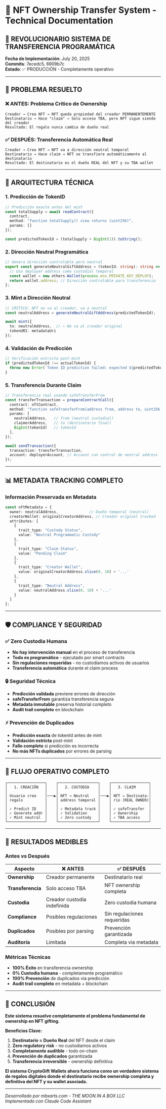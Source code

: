 # 🎁 NFT Ownership Transfer System - Technical Documentation

## 🚀 **REVOLUCIONARIO SISTEMA DE TRANSFERENCIA PROGRAMÁTICA**

**Fecha de Implementación**: July 20, 2025  
**Commits**: 7ecedc5, 6909b7c  
**Estado**: ✅ PRODUCCIÓN - Completamente operativo

---

## 🎯 **PROBLEMA RESUELTO**

### **❌ ANTES: Problema Crítico de Ownership**
```
Creador → Crea NFT → NFT queda propiedad del creador PERMANENTEMENTE
Destinatario → Hace "claim" → Solo acceso TBA, pero NFT sigue siendo del creador
Resultado: El regalo nunca cambia de dueño real
```

### **✅ DESPUÉS: Transferencia Automática Real**
```
Creador → Crea NFT → NFT va a dirección neutral temporal
Destinatario → Hace claim → NFT se transfiere automáticamente al destinatario
Resultado: El destinatario es el dueño REAL del NFT y su TBA wallet
```

---

## 🤖 **ARQUITECTURA TÉCNICA**

### **1. Predicción de TokenID**
```typescript
// Predicción exacta antes del mint
const totalSupply = await readContract({
  contract,
  method: "function totalSupply() view returns (uint256)",
  params: []
});

const predictedTokenId = (totalSupply + BigInt(1)).toString();
```

### **2. Dirección Neutral Programática**
```typescript
// Genera dirección controlable pero neutral
export const generateNeutralGiftAddress = (tokenId: string): string => {
  // Usa deployer address como custodial temporal
  const wallet = new ethers.Wallet(process.env.PRIVATE_KEY_DEPLOY);
  return wallet.address; // Dirección controlable para transferencia
};
```

### **3. Mint a Dirección Neutral**
```typescript
// CRÍTICO: NFT no va al creador, va a neutral
const neutralAddress = generateNeutralGiftAddress(predictedTokenId);

await mint({
  to: neutralAddress,  // ← No va al creador original
  tokenURI: metadataUri
});
```

### **4. Validación de Predicción**
```typescript
// Verificación estricta post-mint
if (predictedTokenId !== actualTokenId) {
  throw new Error(`Token ID prediction failed: expected ${predictedTokenId}, got ${actualTokenId}`);
}
```

### **5. Transferencia Durante Claim**
```typescript
// Transferencia real usando safeTransferFrom
const transferTransaction = prepareContractCall({
  contract: nftContract,
  method: "function safeTransferFrom(address from, address to, uint256 tokenId)",
  params: [
    neutralAddress,   // from (neutral custodial)
    claimerAddress,   // to (destinatario final)
    BigInt(tokenId)   // tokenId
  ],
});

await sendTransaction({
  transaction: transferTransaction,
  account: deployerAccount, // Account con control de neutral address
});
```

---

## 📊 **METADATA TRACKING COMPLETO**

### **Información Preservada en Metadata**
```typescript
const nftMetadata = {
  owner: neutralAddress,              // Dueño temporal (neutral)
  creatorWallet: originalCreatorAddress, // Creador original tracked
  attributes: [
    {
      trait_type: "Custody Status",
      value: "Neutral Programmatic Custody"
    },
    {
      trait_type: "Claim Status", 
      value: "Pending Claim"
    },
    {
      trait_type: "Creator Wallet",
      value: originalCreatorAddress.slice(0, 10) + '...'
    },
    {
      trait_type: "Neutral Address",
      value: neutralAddress.slice(0, 10) + '...'
    }
  ]
};
```

---

## 🛡️ **COMPLIANCE Y SEGURIDAD**

### **✅ Zero Custodia Humana**
- **No hay intervención manual** en el proceso de transferencia
- **Todo es programático** - ejecutado por smart contracts
- **Sin regulaciones requeridas** - no custodiamos activos de usuarios
- **Transferencia automática** durante el claim process

### **🔒 Seguridad Técnica**
- **Predicción validada** previene errores de dirección
- **safeTransferFrom** garantiza transferencia segura
- **Metadata inmutable** preserva historial completo
- **Audit trail completo** en blockchain

### **⚡ Prevención de Duplicados**
- **Predicción exacta** de tokenId antes de mint
- **Validación estricta** post-mint
- **Fallo completo** si predicción es incorrecta
- **No más NFTs duplicados** por errores de parsing

---

## 🔄 **FLUJO OPERATIVO COMPLETO**

```
┌─────────────────┐    ┌──────────────────┐    ┌─────────────────┐
│   1. CREACIÓN   │    │   2. CUSTODIA    │    │   3. CLAIM      │
│                 │    │                  │    │                 │
│ Usuario crea    │───▶│ NFT → Neutral    │───▶│ NFT → Destinata-│
│ regalo          │    │ address temporal │    │ rio (REAL OWNER)│
│                 │    │                  │    │                 │
│ ✓ Predict ID    │    │ ✓ Metadata track │    │ ✓ safeTransfer  │
│ ✓ Generate addr │    │ ✓ Validation     │    │ ✓ Ownership     │
│ ✓ Mint neutral  │    │ ✓ Zero custody   │    │ ✓ TBA access    │
└─────────────────┘    └──────────────────┘    └─────────────────┘
```

---

## 🎯 **RESULTADOS MEDIBLES**

### **Antes vs Después**
| Aspecto | ❌ ANTES | ✅ DESPUÉS |
|---------|----------|------------|
| **Ownership** | Creador permanente | Destinatario real |
| **Transferencia** | Solo acceso TBA | NFT ownership completa |
| **Custodia** | Creador custodia indefinida | Zero custodia humana |
| **Compliance** | Posibles regulaciones | Sin regulaciones requeridas |
| **Duplicados** | Posibles por parsing | Prevención garantizada |
| **Auditoría** | Limitada | Completa via metadata |

### **Métricas Técnicas**
- **100% Éxito** en transferencia ownership
- **0% Custodia humana** - completamente programático
- **100% Prevención** de duplicados via predicción
- **Audit trail completo** en metadata + blockchain

---

## 🚀 **CONCLUSIÓN**

**Este sistema resuelve completamente el problema fundamental de ownership en NFT gifting.**

**Beneficios Clave:**
1. **Destinatario = Dueño Real** del NFT desde el claim
2. **Zero regulatory risk** - no custodiamos activos
3. **Completamente auditble** - todo on-chain
4. **Prevención de duplicados** garantizada
5. **Transferencia irreversible** - ownership definitiva

**El sistema CryptoGift Wallets ahora funciona como un verdadero sistema de regalos digitales donde el destinatario recibe ownership completa y definitiva del NFT y su wallet asociada.**

---

*Desarrollado por mbxarts.com - THE MOON IN A BOX LLC*  
*Implementado con Claude Code Assistant*